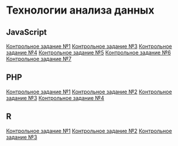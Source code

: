 # Технологии анализа данныx
## JavaScript
[Контрольное задание №1](https://github.com/philippsemenov/-Data-analysis-technologies/blob/main/js1.md)
[Контрольное задание №3]()
[Контрольное задание №4]()
[Контрольное задание №5]()
[Контрольное задание №6]()
[Контрольное задание №7]()
## PHP
[Контрольное задание №1]()
[Контрольное задание №2]()
[Контрольное задание №3]()
[Контрольное задание №4]()
## R
[Контрольное задание №1]()
[Контрольное задание №2]()
[Контрольное задание №3]()
